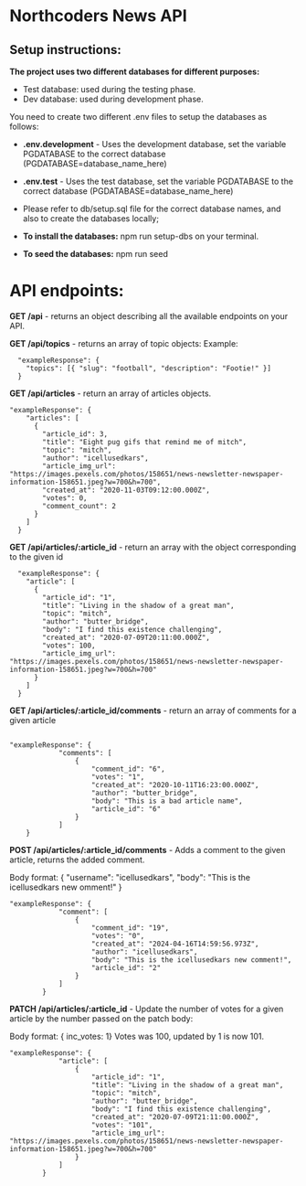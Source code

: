 # Northcoders News API

## Setup instructions:

**The project uses two different databases for different purposes:**

-   Test database: used during the testing phase.
-   Dev database: used during development phase.

You need to create two different .env files to setup the databases as follows:

-   **.env.development** - Uses the development database, set the variable PGDATABASE to the correct database (PGDATABASE=database_name_here)

-   **.env.test** - Uses the test database, set the variable PGDATABASE to the correct database (PGDATABASE=database_name_here)

-   Please refer to db/setup.sql file for the correct database names, and also to create the databases locally;

-   **To install the databases:** npm run setup-dbs on your terminal.

-   **To seed the databases:** npm run seed

# API endpoints:

**GET /api** - returns an object describing all the available endpoints on your API.

**GET /api/topics** - returns an array of topic objects: Example:

```
  "exampleResponse": {
    "topics": [{ "slug": "football", "description": "Footie!" }]
  } 
```
**GET /api/articles** - return an array of articles objects.

```
"exampleResponse": {
    "articles": [
      {
        "article_id": 3,
        "title": "Eight pug gifs that remind me of mitch",
        "topic": "mitch",
        "author": "icellusedkars",
        "article_img_url": "https://images.pexels.com/photos/158651/news-newsletter-newspaper-information-158651.jpeg?w=700&h=700",
        "created_at": "2020-11-03T09:12:00.000Z",
        "votes": 0,
        "comment_count": 2
      }
    ]
  }
```

**GET /api/articles/:article_id** - return an array with the object corresponding to the given id
```
  "exampleResponse": {
    "article": [
      {
        "article_id": "1",
        "title": "Living in the shadow of a great man",
        "topic": "mitch",
        "author": "butter_bridge",
        "body": "I find this existence challenging",
        "created_at": "2020-07-09T20:11:00.000Z",
        "votes": 100,
        "article_img_url": "https://images.pexels.com/photos/158651/news-newsletter-newspaper-information-158651.jpeg?w=700&h=700"
      }
    ]
  }
```
**GET /api/articles/:article_id/comments** - return an array of comments for a given article

```

"exampleResponse": {
			"comments": [
				{
					"comment_id": "6",
					"votes": "1",
					"created_at": "2020-10-11T16:23:00.000Z",
					"author": "butter_bridge",
					"body": "This is a bad article name",
					"article_id": "6"
				}
			]
  	}
```

**POST /api/articles/:article_id/comments** - Adds a comment to the given article, returns the added comment.

Body format: { "username": "icellusedkars",	"body": "This is the icellusedkars new omment!" }

```
"exampleResponse": {
			"comment": [
				{
					"comment_id": "19",
					"votes": "0",
					"created_at": "2024-04-16T14:59:56.973Z",
					"author": "icellusedkars",
					"body": "This is the icellusedkars new comment!",
					"article_id": "2"
				}
			]
		}
```
**PATCH /api/articles/:article_id** - Update the number of votes for a given article by the number passed on the patch body:

Body format: { inc_votes: 1} Votes was 100, updated by 1 is now 101.

```
"exampleResponse": {
			"article": [
				{
					"article_id": "1",
					"title": "Living in the shadow of a great man",
					"topic": "mitch",
					"author": "butter_bridge",
					"body": "I find this existence challenging",
					"created_at": "2020-07-09T21:11:00.000Z",
					"votes": "101",
					"article_img_url": "https://images.pexels.com/photos/158651/news-newsletter-newspaper-information-158651.jpeg?w=700&h=700"
				}
			]
		}
```
